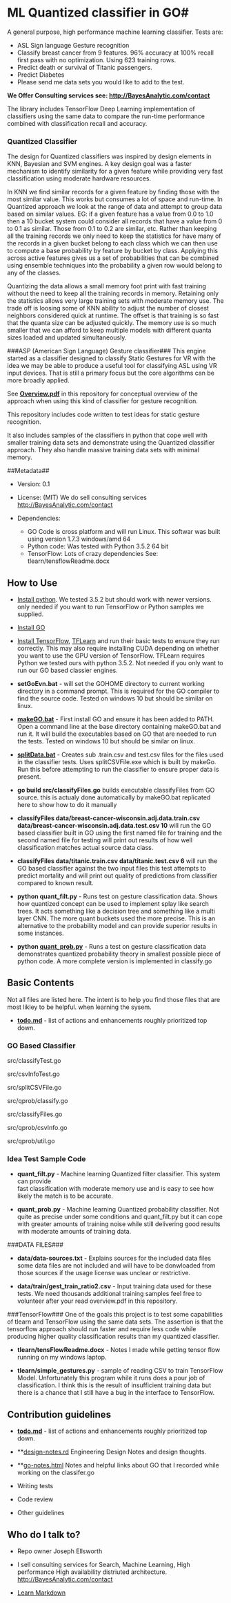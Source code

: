 # ML Quantized classifier in GO#

A general purpose, high performance machine learning
classifier.  Tests are:

   *  ASL Sign language Gesture recognition 
   *  Classify breast cancer from 9 features. 96% accuracy
      at 100% recall first pass with no optimization. Using
      623 training rows.      
   *  Predict death or survival of Titanic passengers. 
   *  Predict Diabetes
   *  Please send me data sets you would like to add 
      to the test.
      
**We Offer Consulting services see: http://BayesAnalytic.com/contact**
      
The library includes TensorFlow Deep Learning implementation of 
classifiers using the same data to compare the run-time 
performance combined with classification recall and accuracy.  

### Quantized Classifier ###
The design for Quantized classifiers was inspired by 
design elements in KNN, Bayesian and SVM engines. 
A key design goal was a faster mechanism to identify 
similarity for a given feature while providing very fast
classification using moderate hardware resources. 

  In KNN we find similar records for a given feature by finding 
  those with the most similar value.  This works but consumes
  a lot of space and run-time.   In Quantized approach 
  we look at the range of data and attempt to 
  group data based on similar values.  EG: if a given
  feature has a value from 0.0 to 1.0 then a 10 bucket system 
  could consider all records that have a value from 0 to 0.1 as 
  similar. Those from 0.1 to 0.2 are similar, etc.  Rather than 
  keeping all the training records we only need to keep 
  the statistics for have many of the records in a given
  bucket belong to 
  each class which we can then use to compute a base probability
  by feature by bucket by class. Applying this across active 
  features gives us a set of probabilities that can be combined
  using ensemble techniques into the probability a given
  row would belong to any of the classes.  
  
  Quantizing the data allows a small memory foot print 
  with fast training without the
  need to keep all the training records in memory. Retaining
  only the statistics allows 
  very large training sets with moderate memory use. 
  The trade off is loosing some of 
  KNN ability to adjust the number of closest neighbors considered 
  quick at runtime.   The offset is that training is so fast that
  the quanta size can be adjusted quickly.  The memory use is so 
  much smaller that we can afford to keep
  multiple models with different quanta sizes loaded and updated
  simultaneously. 


###ASP (American Sign Language) Gesture classifier###
This engine started as a classifier designed to classify Static Gestures for VR with the idea we may be able to produce a useful tool for classifying  ASL using VR input devices.  That is still a primary focus but the core algorithms can be more broadly applied.

See **[Overview.pdf](Overview.pdf)** in this repository for conceptual overview of
the approach when using this kind of classifier for gesture recognition.

This repository includes code written to test ideas for static gesture recognition. 

It also includes samples of the classifiers in python that cope
well with smaller training data sets and demonstrate using 
the Quantized classifier approach.  They also handle
massive training data sets with minimal memory.    

##Metadata##

 * Version: 0.1
 * License: (MIT) We do sell consulting services http://BayesAnalytic.com/contact
 * Dependencies: 
   
   - GO Code is cross platform and will run Linux.  This softwar was built using version 1.7.3 windows/amd 64
    - Python code: Was tested with Python 3.5.2 64 bit
    - TensorFlow: Lots of crazy dependencies See: tlearn/tensflowReadme.docx 

## How to Use ##
  * [Install python](https://www.python.org/downloads/release/python-352/). We
    tested 3.5.2 but should work with newer versions.
    only needed if you want to run TensorFlow or Python samples we supplied.
  
  * [Install GO](https://golang.org/doc/install)
  
  * [Install TensorFlow](https://www.tensorflow.org/get_started/os_setup), [TFLearn](http://tflearn.org/installation/) and
    run their basic tests to ensure they
    run correctly.  This may also require installing CUDA depending on 
    whether you want to use the GPU version of TensorFlow.  TFLearn requires
    Python we tested ours with python 3.5.2.   Not needed if you only want
    to run our GO based classier engines. 
  
  * **setGoEvn.bat** - will set the GOHOME directory to current working directory
    in a command prompt.  This is required for the GO compiler to find the
    source code. Tested on windows 10 but should be similar on linux.

  * **[makeGO.bat](makeGO.bat)** - First install GO and ensure it has
    been added to PATH.  Open a command line at
    the base directory containing makeGO.bat and run it. It
    will build the executables based on GO that are needed to run 
    the tests. Tested on windows 10 but should be similar on linux.
    

  * **[splitData.bat](splitData.bat)** - Creates sub .train.csv and 
    test.csv files for the files used in the classifier tests. Uses splitCSVFile.exe which is built by makeGo.  Run this before 
    attempting to run the classifier to ensure proper data is present.

    
  * **go build src/classifyFiles.go**
    builds executable classifyFiles from GO source.
    this is actualy done automatically by makeGO.bat
    replicated here to show how to do it manually    
    
  * **classifyFiles data/breast-cancer-wisconsin.adj.data.train.csv 
    data/breast-cancer-wisconsin.adj.data.test.csv 10**
    will run the GO based classifier built in GO using
    the first named file for training and the second named
    file for testing will print out results of how well classification
    matches actual source data class.
    
  * **classifyFiles data/titanic.train.csv data/titanic.test.csv 6**
    will run the GO based classifier against the two input files
    this test attempts to predict mortality and will print out
    quality of predictions from classifier compared to known
    result. 
    
    
  * **python quant_filt.py** - Runs test on gesture classification data.
    Shows how quantized concept can be used to implement 
    splay like search trees.  It acts something like a decision
    tree and something like a multi layer CNN. 
    The more quant buckets used the more precise.  This is an 
    alternative to the probability
    model and can provide superior results in some
    instances.
  
  * **python [quant_prob.py](quant_prob.py)** - Runs a test on
    gesture classification data demonstrates quantized probability
    theory in smallest possible piece of python code.  A more 
    complete version is implemented in classify.go 
        
## Basic Contents ##
Not all files are listed here. The intent is to help 
you find those files that are most likley to be helpful.
when learning the sysem.

* **[todo.md](todo.md)** - list of actions and enhancements roughly
    prioritized top down.
    
### GO Based Classifier ###
  
  src/classifyTest.go
  
  src/csvInfoTest.go
  
  src/splitCSVFile.go 
  
  src/qprob/classify.go
  
  src/classifyFiles.go
  
  src/qprob/csvInfo.go
  
  src/qprob/util.go
  
  
  
 
  
### Idea Test Sample Code ###
* **quant_filt.py**  - Machine learning Quantized filter classifier.  This system can provide  
   fast classification with moderate memory use and is easy to see how likely the match is to
   be accurate.

* **quant_prob.py** - Machine learning Quantized probability classifier. Not quite as precise under
   some conditions and quant_filt.py but it can cope with greater amounts of training noise while
   still delivering good results with moderate amounts of training data.  
 

###DATA FILES###
 * **data/data-sources.txt** - Explains sources for the included data files
   some data files are not included and will have to be donwloaded from
   those sources if the usage license was unclear or restrictive.
   
 * **data/train/gest_train_ratio2.csv** - Input training data used for these tests.  We need thousands additional training samples feel free to volunteer after your read overview.pdf in this repository.


###TensorFlow###
 One of the goals this project is to test some
 capabilities of tlearn and TensorFlow using the 
 same data sets.   The assertion is that the 
 tensorflow approach should run faster and require
 less code while producing higher quality classification
 results than my quantized classifier. 
 
* **tlearn/tensFlowReadme.docx** - Notes I made while getting tensor flow running on my windows laptop.


* **tlearn/simple_gestures.py** - sample of reading CSV to  train TensorFlow Model.
   Unfortunately this program while it runs does a pour job of classification. I think
   this is the result of insufficient training data but there is a chance that I still have
   a bug in the interface to TensorFlow.



## Contribution guidelines ##

* **[todo.md](todo.md)** - list of actions and enhancements roughly
    prioritized top down.

* **[design-notes.rd](design-notes.rd) Engineering Design Notes and 
  design thoughts.

* **[go-notes.html](go-notes.html) Notes and helpful links about GO that
  I recorded while working on the classifer.go
  
  
* Writing tests
* Code review
* Other guidelines

## Who do I talk to? ##

* Repo owner Joseph Ellsworth
* I sell consulting services for Search, Machine Learning, High performance High availability distriuted architecture.  http://BayesAnalytic.com/contact




* [Learn Markdown](https://bitbucket.org/tutorials/markdowndemo)
